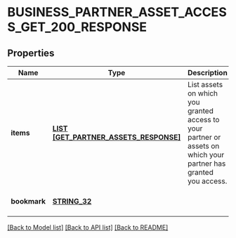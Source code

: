 # BUSINESS_PARTNER_ASSET_ACCESS_GET_200_RESPONSE

## Properties
Name | Type | Description | Notes
------------ | ------------- | ------------- | -------------
**items** | [**LIST [GET_PARTNER_ASSETS_RESPONSE]**](GetPartnerAssetsResponse.md) | List assets on which you granted access to your partner or assets on which your partner has granted you access. | [default to null]
**bookmark** | [**STRING_32**](STRING_32.md) |  | [optional] [default to null]

[[Back to Model list]](../README.md#documentation-for-models) [[Back to API list]](../README.md#documentation-for-api-endpoints) [[Back to README]](../README.md)


